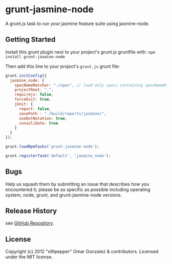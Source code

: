# grunt-jasmine-node

A grunt.js task to run your jasmine feature suite using jasmine-node.

## Getting Started
Install this grunt plugin next to your project's grunt.js gruntfile with: `npm install grunt-jasmine-node`

Then add this line to your project's `grunt.js` grunt file:

```javascript
grunt.initConfig({
  jasmine_node: {
    specNameMatcher: "./spec", // load only specs containing specNameMatcher
    projectRoot: ".",
    requirejs: false,
    forceExit: true,
    jUnit: {
      report: false,
      savePath : "./build/reports/jasmine/",
      useDotNotation: true,
      consolidate: true
    }
  }
});

grunt.loadNpmTasks('grunt-jasmine-node');

grunt.registerTask('default', 'jasmine_node');
```

## Bugs

Help us squash them by submitting an issue that describes how you encountered it; please be as specific as possible including operating system, node, grunt, and grunt-jasmine-node versions.

## Release History

see [GitHub Repository](/s9tpepper/grunt-jasmine-node).

## License
Copyright (c) 2012 "s9tpepper" Omar Gonzalez & contributors.
Licensed under the MIT license.
